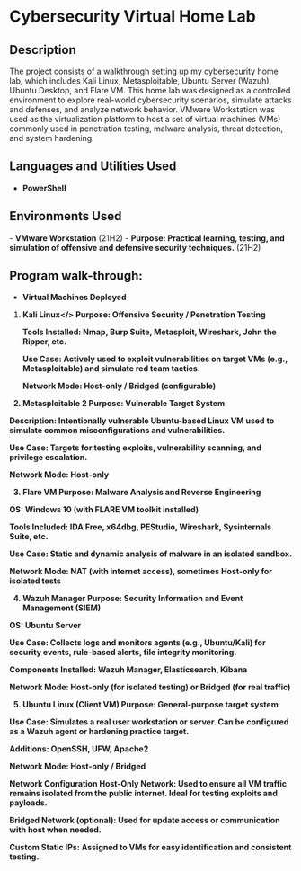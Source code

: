 <h1>Cybersecurity Virtual Home Lab</h1>

<h2>Description</h2>
The project consists of a walkthrough setting up my cybersecurity home lab, which includes Kali Linux, Metasploitable, Ubuntu Server (Wazuh), Ubuntu Desktop, and Flare VM. This home lab was designed as a controlled environment to explore real-world cybersecurity scenarios, simulate attacks and defenses, and analyze network behavior. VMware Workstation was used as the virtualization platform to host a set of virtual machines (VMs) commonly used in penetration testing, malware analysis, threat detection, and system hardening.
<br />


<h2>Languages and Utilities Used</h2>

- <b>PowerShell</b> 

<h2>Environments Used </h2>
- <b>VMware Workstation</b> (21H2)
- <b>Purpose: Practical learning, testing, and simulation of offensive and defensive security techniques.</b> (21H2)

<h2>Program walk-through:</h2>

- <b>Virtual Machines Deployed</b>
1. <b>Kali Linux</>
      Purpose: Offensive Security / Penetration Testing

      Tools Installed: Nmap, Burp Suite, Metasploit, Wireshark, John the Ripper, etc.

      Use Case: Actively used to exploit vulnerabilities on target VMs (e.g., Metasploitable) and simulate red team tactics.

      Network Mode: Host-only / Bridged (configurable)

2. Metasploitable 2
Purpose: Vulnerable Target System

Description: Intentionally vulnerable Ubuntu-based Linux VM used to simulate common misconfigurations and vulnerabilities.

Use Case: Targets for testing exploits, vulnerability scanning, and privilege escalation.

Network Mode: Host-only

3. Flare VM
Purpose: Malware Analysis and Reverse Engineering

OS: Windows 10 (with FLARE VM toolkit installed)

Tools Included: IDA Free, x64dbg, PEStudio, Wireshark, Sysinternals Suite, etc.

Use Case: Static and dynamic analysis of malware in an isolated sandbox.

Network Mode: NAT (with internet access), sometimes Host-only for isolated tests

4. Wazuh Manager
Purpose: Security Information and Event Management (SIEM)

OS: Ubuntu Server

Use Case: Collects logs and monitors agents (e.g., Ubuntu/Kali) for security events, rule-based alerts, file integrity monitoring.

Components Installed: Wazuh Manager, Elasticsearch, Kibana

Network Mode: Host-only (for isolated testing) or Bridged (for real traffic)

5. Ubuntu Linux (Client VM)
Purpose: General-purpose target system

Use Case: Simulates a real user workstation or server. Can be configured as a Wazuh agent or hardening practice target.

Additions: OpenSSH, UFW, Apache2

Network Mode: Host-only / Bridged

Network Configuration
Host-Only Network: Used to ensure all VM traffic remains isolated from the public internet. Ideal for testing exploits and payloads.

Bridged Network (optional): Used for update access or communication with host when needed.

Custom Static IPs: Assigned to VMs for easy identification and consistent testing.



<!--
 ```diff
- text in red
+ text in green
! text in orange
# text in gray
@@ text in purple (and bold)@@
```
--!>
